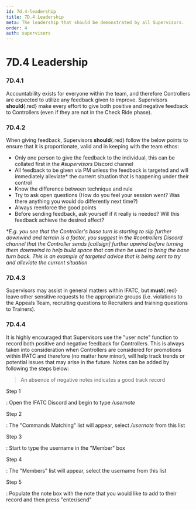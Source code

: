 ```yaml
---
id: 7d.4-leadership
title: 7D.4 Leadership
meta: The leadership that should be demonstrated by all Supervisors.
order: 4
auth: supervisors
---
```


# 7D.4 Leadership



### 7D.4.1

Accountability exists for everyone within the team, and therefore Controllers are expected to utilize any feedback given to improve. Supervisors **should**{.red} make every effort to give both positive and negative feedback to Controllers (even if they are not in the Check Ride phase). 

### 7D.4.2

When giving feedback, Supervisors **should**{.red} follow the below points to ensure that it is proportionate, valid and in keeping with the team ethos:



- Only one person to give the feedback to the individual, this can be collated first in the *#supervisors* Discord channel
- All feedback to be given via PM unless the feedback is targeted and will immediately alleviate* the current situation that is happening under their control
- Know the difference between technique and rule
- Try to ask open questions (How do you feel your session went? Was there anything you would do differently next time?)
- Always reenforce the good points
- Before sending feedback, ask yourself if it really is needed? Will this feedback achieve the desired affect?



**E.g. you see that the Controller's base turn is starting to slip further downwind and terrain is a factor, you suggest in the #controllers Discord channel that the Controller sends [callsign] further upwind before turning them downwind to help build space that can then be used to bring the base turn back. This is an example of targeted advice that is being sent to try and alleviate the current situation*



### 7D.4.3

Supervisors may assist in general matters within IFATC, but **must**{.red} leave other sensitive requests to the appropriate groups (i.e. violations to the Appeals Team, recruiting questions to Recruiters and training questions to Trainers). 



### 7D.4.4

It is highly encouraged that Supervisors use the "user note" function to record both positive and negative feedback for Controllers. This is always taken into consideration when Controllers are considered for promotions within IFATC and therefore (no matter how minor), will help track trends or potential issues that may arise in the future. Notes can be added by following the steps below:



> An absence of negative notes indicates a good track record



Step 1

: Open the IFATC Discord and begin to type */usernote* 



Step 2

: The "Commands Matching" list will appear, select */usernote* from this list



Step 3

: Start to type the username in the "Member" box



Step 4

: The "Members" list will appear, select the username from this list



Step 5

: Populate the note box with the note that you would like to add to their record and then press "enter/send"